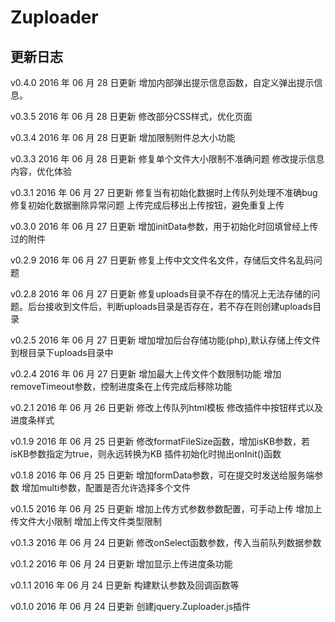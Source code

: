 # Zuploader

## 更新日志

v0.4.0  2016 年 06 月 28 日更新
	增加内部弹出提示信息函数，自定义弹出提示信息。

v0.3.5  2016 年 06 月 28 日更新
	修改部分CSS样式，优化页面

v0.3.4  2016 年 06 月 28 日更新
	增加限制附件总大小功能
	
v0.3.3  2016 年 06 月 28 日更新
	修复单个文件大小限制不准确问题
	修改提示信息内容，优化体验

v0.3.1  2016 年 06 月 27 日更新
	修复当有初始化数据时上传队列处理不准确bug
	修复初始化数据删除异常问题
	上传完成后移出上传按钮，避免重复上传
	
v0.3.0  2016 年 06 月 27 日更新
	增加initData参数，用于初始化时回填曾经上传过的附件

v0.2.9  2016 年 06 月 27 日更新
	修复上传中文文件名文件，存储后文件名乱码问题

v0.2.8  2016 年 06 月 27 日更新
	修复uploads目录不存在的情况上无法存储的问题。后台接收到文件后，判断uploads目录是否存在，若不存在则创建uploads目录

v0.2.5  2016 年 06 月 27 日更新
	增加增加后台存储功能(php),默认存储上传文件到根目录下uploads目录中
	
v0.2.4  2016 年 06 月 27 日更新
	增加最大上传文件个数限制功能
	增加removeTimeout参数，控制进度条在上传完成后移除功能
	
v0.2.1  2016 年 06 月 26 日更新
	修改上传队列html模板
	修改插件中按钮样式以及进度条样式

v0.1.9  2016 年 06 月 25 日更新
	修改formatFileSize函数，增加isKB参数，若isKB参数指定为true，则永远转换为KB
	插件初始化时抛出onInit()函数

v0.1.8  2016 年 06 月 25 日更新
	增加formData参数，可在提交时发送给服务端参数
	增加multi参数，配置是否允许选择多个文件

v0.1.5  2016 年 06 月 25 日更新
	增加上传方式参数参数配置，可手动上传
	增加上传文件大小限制
	增加上传文件类型限制

v0.1.3  2016 年 06 月 24 日更新
	修改onSelect函数参数，传入当前队列数据参数

v0.1.2  2016 年 06 月 24 日更新
	增加显示上传进度条功能

v0.1.1  2016 年 06 月 24 日更新
	构建默认参数及回调函数等

v0.1.0  2016 年 06 月 24 日更新
	创建jquery.Zuploader.js插件


